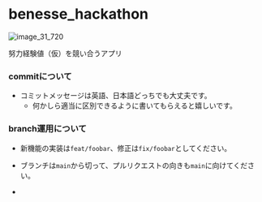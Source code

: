 # benesse_hackathon
![image_31_720](https://github.com/FujitaManaru/benesse_hackathon/assets/137678851/5e4600a4-b557-4e73-9f95-e078f33bce49)

努力経験値（仮）を競い合うアプリ


### commitについて

- コミットメッセージは英語、日本語どっちでも大丈夫です。
  - 何かしら適当に区別できるように書いてもらえると嬉しいです。

### branch運用について

- 新機能の実装は`feat/foobar`、修正は`fix/foobar`としてください。
- ブランチは`main`から切って、プルリクエストの向きも`main`に向けてください。

- 
